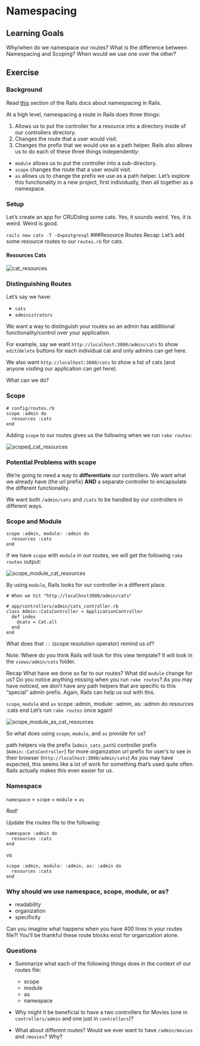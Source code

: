 # Namespacing
## Learning Goals

Why/when do we namespace our routes?
What is the difference between Namespacing and Scoping?
When would we use one over the other?

## Exercise
### Background
Read [this](http://guides.rubyonrails.org/routing.html#controller-namespaces-and-routing) section of the Rails docs about namespacing in Rails.

At a high level, namespacing a route in Rails does three things:

1. Allows us to put the controller for a resource into a directory inside of our controllers directory.
2. Changes the route that a user would visit.
3. Changes the prefix that we would use as a path helper.
Rails also allows us to do each of these three things independently:

* `module` allows us to put the controller into a sub-directory.
* `scope` changes the route that a user would visit.
* `as` allows us to change the prefix we use as a path helper.
Let’s explore this functionality in a new project, first individually, then all together as a namespace.

### Setup
Let’s create an app for CRUDding some cats. Yes, it sounds weird. Yes, it is weird. Weird is good.

`rails new cats -T -d=postgresql`
###Resource Routes Recap:
Let’s add some resource routes to our `routes.rb` for cats.

#### Resources Cats
![cat_resources](http://i.imgur.com/efXfyNW.png)

### Distinguishing Routes
Let’s say we have:

* `cats`
* `administrators`

We want a way to distinguish your routes so an admin has additional functionality/control over your application.

For example, say we want `http://localhost:3000/admin/cats` to show `edit`/`delete` buttons for each individual cat and only admins can get here.

We also want `http://localhost:3000/cats` to show a list of cats (and anyone visiting our application can get here).

What can we do?

### Scope
    # config/routes.rb
    scope :admin do
      resources :cats
    end

Adding `scope` to our routes gives us the following when we run `rake routes`:

![scoped_cat_resources](http://i.imgur.com/O10zMLa.png)

### Potential Problems with scope
We’re going to need a way to **differentiate** our controllers. We want what we already have (the url prefix) **AND** a separate controller to encapsulate the different functionality.

We want both `/admin/cats` and `/cats` to be handled by our controllers in different ways.

### Scope and Module
    scope :admin, module: :admin do
      resources :cats
    end

If we have `scope` with `module` in our routes, we will get the following `rake routes` output:

![scope_module_cat_resources](http://i.imgur.com/GvKOhiv.png)

By using `module`, Rails looks for our controller in a different place.

    # When we hit "http://localhost3000/admin/cats"

    # app/controllers/admin/cats_controller.rb
    class Admin::CatsController < ApplicationController
      def index
        @cats = Cat.all
      end
    end

What does that `::` (scope resolution operator) remind us of?

Note: Where do you think Rails will look for this view template? It will look in the `views/admin/cats` folder.

Recap
What have we done so far to our routes?
What did `module` change for us?
Do you notice anything missing when you run `rake routes`?
As you may have noticed, we don’t have any path helpers that are specific to this “special” admin prefix. Again, Rails can help us out with this.

`scope`, `module` and `as`
    scope :admin, module: :admin, as: :admin do
      resources :cats
    end
Let’s run `rake routes` once again!

![scope_module_as_cat_resources](http://i.imgur.com/eY5o0wx.png)

So what does using `scope`, `module`, and `as` provide for us?

path helpers via the prefix (`admin_cats_path`)
controller prefix (`Admin::CatsController`) for more organization
url prefix for user’s to see in their browser (`http://localhost:3000/admin/cats`)
As you may have expected, this seems like a lot of work for something that’s used quite often. Rails actually makes this even easier for us.

### Namespace
`namespace` = `scope` + `module` + `as`

*Rad!*

Update the routes file to the following:

    namespace :admin do
      resources :cats
    end
vs

    scope :admin, module: :admin, as: :admin do
      resources :cats
    end

### Why should we use namespace, scope, module, or as?
* readability
* organization
* specificity

Can you imagine what happens when you have 400 lines in your routes file?! You’ll be thankful these route blocks exist for organization alone.

### Questions

* Summarize what each of the following things does in the context of our routes file:
  * scope
  * module
  * as
  * namespace

* Why might it be beneficial to have a two controllers for Movies (one in `controllers/admin` and one just in `controllers`)?
* What about different routes? Would we ever want to have `/admin/movies` and `/movies`? Why?
